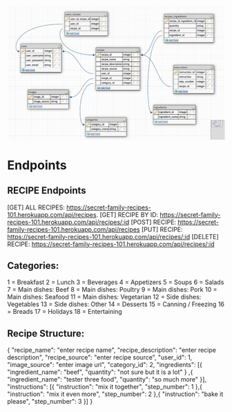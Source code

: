 ![Getting Started](./images/db-image.png)

# Endpoints

## RECIPE Endpoints

[GET] ALL RECIPES: https://secret-family-recipes-101.herokuapp.com/api/recipes. 
[GET] RECIPE BY ID: https://secret-family-recipes-101.herokuapp.com/api/recipes/:id
[POST] RECIPE: https://secret-family-recipes-101.herokuapp.com/api/recipes
[PUT] RECIPE: https://secret-family-recipes-101.herokuapp.com/api/recipes/:id
[DELETE] RECIPE: https://secret-family-recipes-101.herokuapp.com/api/recipes/:id

## Categories:

1 = Breakfast
2 = Lunch
3 = Beverages
4 = Appetizers
5 = Soups
6 = Salads
7 = Main dishes: Beef
8 = Main dishes: Poultry
9 = Main dishes: Pork
10 = Main dishes: Seafood
11 = Main dishes: Vegetarian
12 = Side dishes: Vegetables
13 = Side dishes: Other
14 = Desserts
15 = Canning / Freezing
16 = Breads
17 = Holidays
18 = Entertaining

## Recipe Structure:

{
"recipe_name": "enter recipe name",
"recipe_description": "enter recipe description",
"recipe_source": "enter recipe source",
"user_id": 1,
"image_source": "enter image url",
"category_id": 2,
"ingredients": [{
"ingredient_name": "beef",
"quantity": "not sure but it is a lot"
}
,{
"ingredient_name": "tester three food",
"quantity": "so much more"
}],
"instructions": [{
"instruction": "mix it together",
"step_number": 1
},{
"instruction": "mix it even more",
"step_number": 2
},{
"instruction": "bake it please",
"step_number": 3
}]
}
